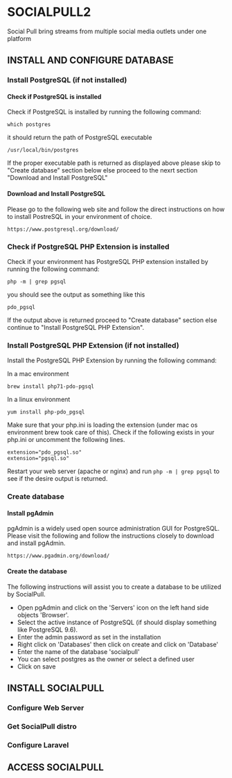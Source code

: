 # SOCIALPULL2
Social Pull bring streams from multiple social media outlets under one platform


## INSTALL AND CONFIGURE DATABASE 

### Install PostgreSQL (if not installed)

#### Check if PostgreSQL is installed
Check if PostgreSQL is installed by running the following command:
```
which postgres
```
it should return the path of PostgreSQL executable
```
/usr/local/bin/postgres
```
If the proper executable path is returned as displayed above please skip to "Create database" section below
else proceed to  the nexrt section "Download and Install PostgreSQL"

#### Download and Install PostgreSQL
Please go to the following web site and follow the direct instructions on how to install PostreSQL in your environment of choice.
```
https://www.postgresql.org/download/
```

### Check if PostgreSQL PHP Extension is installed
Check if your environment has PostgreSQL PHP extension installed by running the following command:
```
php -m | grep pgsql
```
you should see the output as something like this
```
pdo_pgsql
```
If the output above is returned proceed to "Create database" section else continue to "Install PostgreSQL PHP Extension".

### Install PostgreSQL PHP Extension (if not installed)
Install the PostgreSQL PHP Extension by running the following command:

In a mac environment
```
brew install php71-pdo-pgsql
```

In a linux environment
```
yum install php-pdo_pgsql
```

Make sure that your php.ini is loading the extension (under mac os environment brew took care of this). 
Check if the following exists in your php.ini or uncomment the following lines.
```
extension="pdo_pgsql.so"
extension="pgsql.so"
```
Restart your web server (apache or nginx) and run `php -m | grep pgsql` to see if the desire output is returned.

### Create database

#### Install pgAdmin 
pgAdmin is a widely used open source administration GUI for PostgreSQL. Please visit the following and follow the 
instructions closely to download and install pgAdmin.
```
https://www.pgadmin.org/download/
```

#### Create the database
The following instructions will assist you to create a database to be utilized by SocialPull.
- Open pgAdmin and click on the 'Servers' icon on the left hand side objects 'Browser'.
- Select the active instance of PostgreSQL (if should display something like PostgreSQL 9.6).
- Enter the admin password as set in the installation
- Right click on 'Databases' then click on create and click on 'Database'
- Enter the name of the database 'socialpull'
- You can select postgres as the owner or select a defined user
- Click on save

## INSTALL SOCIALPULL

### Configure Web Server

### Get SocialPull distro
 
### Configure Laravel
 
## ACCESS SOCIALPULL

